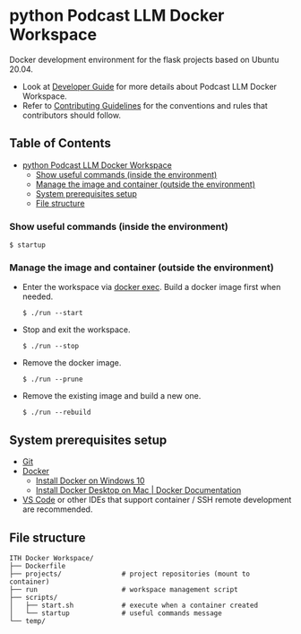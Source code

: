 # python Podcast LLM Docker Workspace
Docker development environment for the flask projects based on Ubuntu 20.04.
- Look at [Developer Guide](docs/DeveloperGuide.md) for more details about Podcast LLM Docker Workspace.
- Refer to [Contributing Guidelines](docs/CONTRIBUTING.md) for the conventions and rules that contributors should follow.

## Table of Contents <!-- omit in toc -->
- [python Podcast LLM Docker Workspace](#python-podcast-llm-docker-workspace)
    - [Show useful commands (inside the environment)](#show-useful-commands-inside-the-environment)
    - [Manage the image and container (outside the environment)](#manage-the-image-and-container-outside-the-environment)
  - [System prerequisites setup](#system-prerequisites-setup)
  - [File structure](#file-structure)


### Show useful commands (inside the environment)
```shell
$ startup
```

### Manage the image and container (outside the environment)
- Enter the workspace via [docker exec](https://docs.docker.com/engine/reference/commandline/exec/). Build a docker image first when needed.
    ```shell
    $ ./run --start
    ```
- Stop and exit the workspace.
    ```shell
    $ ./run --stop
    ```
- Remove the docker image.
    ```shell
    $ ./run --prune
    ```
- Remove the existing image and build a new one.
    ```shell
    $ ./run --rebuild
    ```

## System prerequisites setup
- [Git](https://git-scm.com/downloads)
- [Docker](https://docs.docker.com/get-docker/)
    - [Install Docker on Windows 10](https://playlab.computing.ncku.edu.tw:3001/s/G_eMBMGgS)
    - [Install Docker Desktop on Mac | Docker Documentation](https://docs.docker.com/desktop/install/mac-install/)
- [VS Code](https://code.visualstudio.com/download) or other IDEs that support container / SSH remote development are recommended.

## File structure
```
ITH Docker Workspace/
├── Dockerfile
├── projects/               # project repositories (mount to container)
├── run                     # workspace management script
├── scripts/
│   ├── start.sh            # execute when a container created
│   └── startup             # useful commands message
└── temp/
```
